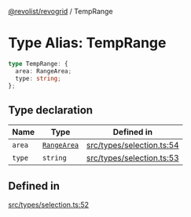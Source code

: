 [@revolist/revogrid](README.md) / TempRange

# Type Alias: TempRange

```ts
type TempRange: {
  area: RangeArea;
  type: string;
};
```

## Type declaration

| Name | Type | Defined in |
| ------ | ------ | ------ |
| `area` | [`RangeArea`](TypeAlias.RangeArea.md) | [src/types/selection.ts:54](https://github.com/revolist/revogrid/blob/834ef2bcc7d11d36bb9e66716a7f07087a633494/src/types/selection.ts#L54) |
| `type` | `string` | [src/types/selection.ts:53](https://github.com/revolist/revogrid/blob/834ef2bcc7d11d36bb9e66716a7f07087a633494/src/types/selection.ts#L53) |

## Defined in

[src/types/selection.ts:52](https://github.com/revolist/revogrid/blob/834ef2bcc7d11d36bb9e66716a7f07087a633494/src/types/selection.ts#L52)
